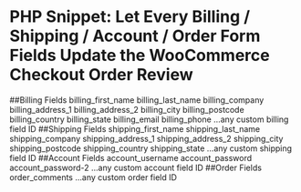# PHP Snippet: Let Every Billing / Shipping / Account / Order Form Fields Update the WooCommerce Checkout Order Review

##Billing Fields
billing_first_name
billing_last_name
billing_company
billing_address_1
billing_address_2
billing_city
billing_postcode
billing_country
billing_state
billing_email
billing_phone
…any custom billing field ID
##Shipping Fields
shipping_first_name
shipping_last_name
shipping_company
shipping_address_1
shipping_address_2
shipping_city
shipping_postcode
shipping_country
shipping_state
…any custom shipping field ID
##Account Fields
account_username
account_password
account_password-2
…any custom account field ID
##Order Fields
order_comments
…any custom order field ID
